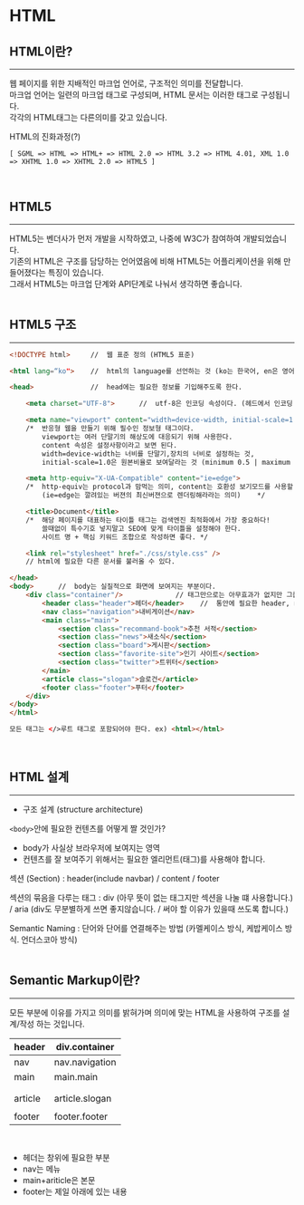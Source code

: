 # HTML

## HTML이란?
---
웹 페이지를 위한 지배적인 마크업 언어로, 구조적인 의미를 전달합니다.<br/>
마크업 언어는 일련의 마크업 태그로 구성되며, HTML 문서는 이러한 태그로 구성됩니다.<br/>
각각의 HTML태그는 다른의미를 갖고 있습니다.<br/>

HTML의 진화과정(?) 
```
[ SGML => HTML => HTML+ => HTML 2.0 => HTML 3.2 => HTML 4.01, XML 1.0 => XHTML 1.0 => XHTML 2.0 => HTML5 ]
```
<br/>

## HTML5
---
HTML5는 벤더사가 먼저 개발을 시작하였고, 나중에 W3C가 참여하여 개발되었습니다.<br/>
기존의 HTML은 구조를 담당하는 언어였음에 비해 HTML5는 어플리케이션을 위해 만들어졌다는 특징이 있습니다.<br/>
그래서 HTML5는 마크업 단계와 API단계로 나눠서 생각하면 좋습니다.<br/><br/>

## HTML5 구조
---
```html
<!DOCTYPE html>     //	웹 표준 정의 (HTML5 표준)

<html lang=“ko">	//	html의 language를 선언하는 것 (ko는 한국어, en은 영어)

<head>			    //	head에는 필요한 정보를 기입해주도록 한다.

    <meta charset="UTF-8">		//	utf-8은 인코딩 속성이다. (헤드에서 인코딩 속성이 최우선이다.)

    <meta name="viewport" content="width=device-width, initial-scale=1.0">			
    /*	반응형 웹을 만들기 위해 필수인 정보형 태그이다. 
	    viewport는 여러 단말기의 해상도에 대응되기 위해 사용한다.
		content 속성은 설정사항이라고 보면 된다.
		width=device-width는 너비를 단말기,장치의 너비로 설정하는 것,
	    initial-scale=1.0은 원본비율로 보여달라는 것 (minimum 0.5 | maximum 2.0) */

    <meta http-equiv="X-UA-Compatible" content="ie=edge">						
    /*	http-equiv는 protocol과 맘먹는 의미, content는 호환성 보기모드를 사용할 때 사용하는 옵션이다. 
	    (ie=edge는 깔려있는 버젼의 최신버젼으로 렌더링해라라는 의미)    */

    <title>Document</title>													
    /*	해당 페이지를 대표하는 타이틀 태그는 검색엔진 최적화에서 가장 중요하다!
		쓸때없이 특수기호 넣지말고 SEO에 맞게 타이틀을 설정해야 한다.
		사이트 명 + 핵심 키워드 조합으로 작성하면 좋다. */

    <link rel="stylesheet" href="./css/style.css" />
    // html에 필요한 다른 문서를 불러올 수 있다.    

</head>
<body>      //  body는 실질적으로 화면에 보여지는 부분이다.
    <div class="container"/>             // 태그만으로는 아무효과가 없지만 그룹핑할수 있는 div를 이용하여 큰 컨테이너(통)을 만든다.
        <header class="header">헤더</header>    //  통안에 필요한 header, nav, main article, footer와 같은 상징적인 태그로 구조를 표현한다.
        <nav class="navigation">내비게이션</nav>
        <main class="main">
            <section class="recommand-book">추천 서적</section>
            <section class="news">새소식</section>
            <section class="board">게시판</section>
            <section class="favorite-site">인기 사이트</section>
            <section class="twitter">트위터</section>
        </main>
        <article class="slogan">슬로건</article>
        <footer class="footer">푸터</footer> 
    </div>
</body>
</html>

모든 태그는 </>루트 태그로 포함되어야 한다. ex) <html></html>
```
<br/>


## HTML 설계
---
- 구조 설계 (structure architecture)

`<body>`안에 필요한 컨텐츠를 어떻게 짤 것인가?

- body가 사실상 브라우저에 보여지는 영역
- 컨텐츠를 잘 보여주기 위해서는 필요한 엘리먼트(태그)를 사용해야 합니다.

섹션 (Section) : header(include navbar) / content / footer

섹션의 묶음을 다루는 태그 : div (아무 뜻이 없는 태그지만 섹션을 나눌 떄 사용합니다.) / aria
(div도 무분별하게 쓰면 좋지않습니다. / 써야 할 이유가 있을때 쓰도록 합니다.)

Semantic Naming : 단어와 단어를 연결해주는 방법 (카멜케이스 방식, 케밥케이스 방식. 언더스코아 방식)<br/><br/>

## Semantic Markup이란?
---
모든 부분에 이유를 가지고 의미를 밝혀가며 의미에 맞는 HTML을 사용하여 구조를 설계/작성 하는 것입니다.<br/>


| header | div.container |
|---|----|
|nav|nav.navigation|
|main|main.main|
|        |
|        |
|article|article.slogan|
|        |
|footer|footer.footer|


<br/>

* 헤더는 창위에 필요한 부분
* nav는 메뉴
* main+ariticle은 본문
* footer는 제일 아래에 있는 내용

